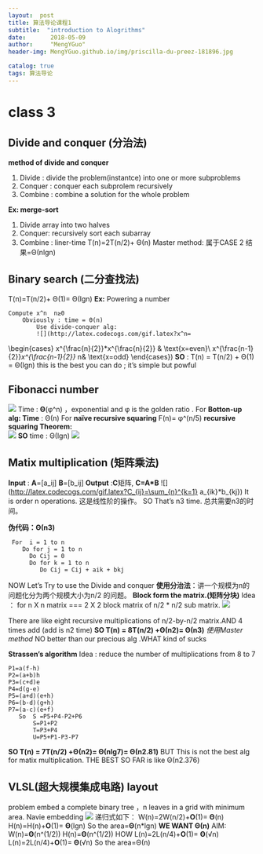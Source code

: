 ```yaml
---
layout:  post  
title: 算法导论课程1
subtitle:  "introduction to Alogrithms"
date:       2018-05-09
author:     "MengYGuo"
header-img: MengYGuo.github.io/img/priscilla-du-preez-181896.jpg

catalog: true
tags: 算法导论
---
```


# class 3 
## **Divide and conquer (分治法)**

**method of divide and conquer**

 1. Divide  : divide the problem(instantce) into one or more subproblems
 2. Conquer : conquer each subprolem recursively  
 3. Combine : combine a solution for the whole problem

**Ex: merge-sort** 
 1. Divide array into two halves 
 2. Conquer: recursively sort each subarray
 3. Combine : liner-time 
T(n)=2T(n/2)+ Θ(n)
Master method:  属于CASE 2   结果=Θ(nlgn)

## **Binary search (二分查找法)**
 T(n)=T(n/2)+ Θ(1)= Θ(lgn)
 **Ex:** Powering a number 
 
    Compute x^n  n≥0    
        Obviously : time = Θ(n)
            Use divide-conquer alg:
            ![](http://latex.codecogs.com/gif.latex?x^n=
\begin{cases}
x^{\frac{n}{2}}*x^{\frac{n}{2}} & \text{x=even}\\
x^{\frac{n-1}{2}}*x^{\frac{n-1}{2}}* n& \text{x=odd}
\end{cases})
     **SO** : T(n) = T(n/2) + Θ(1) = Θ(lgn)  this is the best you can do ; it’s simple but powful

## **Fibonacci number** 
![](https://github.com/MengYGuo/MengYGuo.github.io/blob/master/img/算法导论image/class3-0.png?raw=true)
Time : **Θ**(φ^n) ，exponential and φ is the golden ratio .
For **Botton-up alg: Time** : Θ(n) 
For **naïve recursive squaring**  F(n)= φ^(n/5) 
    **recursive squaring Theorem:**    
![](https://github.com/MengYGuo/MengYGuo.github.io/blob/master/img/算法导论image/class3-01.png?raw=true)
**SO** time : Θ(lgn)
![](https://github.com/MengYGuo/MengYGuo.github.io/blob/master/img/算法导论image/class3-1.png?raw=true)
 
 
 
 
##  **Matix multiplication (矩阵乘法)**
 **Input** : **A**=[a_ij] **B**=[b_ij]
 **Output** :**C**矩阵, **C=A*B**
![](http://latex.codecogs.com/gif.latex?C_{ij}=\sum_{n}^{k=1} a_{ik}*b_{kj})
It is order n operations. 这是线性阶的操作。
SO That’s n3 time. 总共需要n3的时间。

**伪代码：Θ(n3)**
  
     For  i = 1 to n 
        Do for j = 1 to n
          Do Cij = 0 
          Do for k = 1 to n
             Do Cij = Cij + aik + bkj 
NOW Let’s Try to use the Divide and conquer
**使用分治法**：讲一个规模为n的问题化分为两个规模大小为n/2 的问题。
**Block form the matrix.(矩阵分块)**
Idea ： for n X n matrix === 2 X 2 block matrix of n/2 * n/2 sub matrix.
![](https://github.com/MengYGuo/MengYGuo.github.io/blob/master/img/算法导论image/class3-1.png?raw=true)

There are like eight recursive multiplications of n/2-by-n/2 matrix.AND 4 times add (add is n2 time)
**SO T(n) = 8T(n/2) +Θ(n2)= Θ(n3)** *使用Master method*
NO better than our precious alg .WHAT kind of sucks 

**Strassen’s algorithm**
Idea : reduce the number of multiplications    from 8 to 7

    P1=a(f-h)
    P2=(a+b)h
    P3=(c+d)e
    P4=d(g-e)
    P5=(a+d)(e+h)
    P6=(b-d)(g+h)
    P7=(a-c)(e+f)
       So  S =P5+P4-P2+P6
           S=P1+P2
           T=P3+P4
           U=P5+P1-P3-P7

**SO T(n) =  7T(n/2) +Θ(n2)= Θ(nlg7)= Θ(n2.81)**
BUT This is not the best alg for matix multiplication.
   THE BEST SO FAR is like Θ(n2.376)


 
## **VLSL(超大规模集成电路) layout** 
 problem embed a complete binary tree ，n leaves in a grid with minimum area.
Navie embedding 
![](https://github.com/MengYGuo/MengYGuo.github.io/blob/master/img/算法导论image/class3-3.png?raw=true)
递归式如下：
     W(n)=2W(n/2)+**O**(1)= **Θ**(n)
     H(n)=H(n)+**O**(1)= **Θ**(lgn)
 So the area=**Θ**(n*lgn)
**WE WANT  Θ(n)**
  AIM:  W(n)=**Θ**(n^(1/2))
        H(n)=**Θ**(n^(1/2))
  HOW 
        L(n)=2L(n/4)+**O**(1)= **Θ**(√n)
        L(n)=2L(n/4)+**O**(1)= **Θ**(√n)
 So the area=Θ(n)



